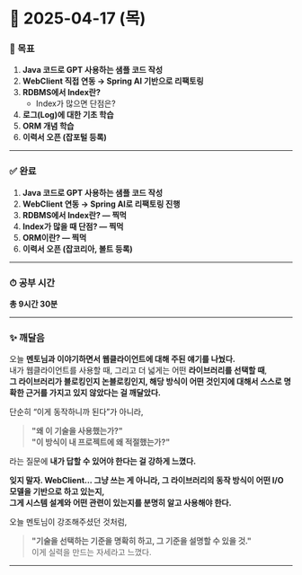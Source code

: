 # 📅 2025-04-17 (목)

### 🎯 목표
1. **Java 코드로 GPT 사용하는 샘플 코드 작성**
2. **WebClient 직접 연동 → Spring AI 기반으로 리팩토링**
3. **RDBMS에서 Index란?**
   - Index가 많으면 단점은?
4. **로그(Log)에 대한 기초 학습**
5. **ORM 개념 학습**
6. **이력서 오픈 (잡포털 등록)**

---

### ✅ 완료
1. **Java 코드로 GPT 사용하는 샘플 코드 작성**
2. **WebClient 연동 → Spring AI로 리팩토링 진행**
3. **RDBMS에서 Index란? — 찍먹**
4. **Index가 많을 때 단점? — 찍먹**
5. **ORM이란? — 찍먹**
6. **이력서 오픈 (잡코리아, 볼트 등록)**

---

### ⏱ 공부 시간  
**총 9시간 30분**

---

### ✨ 깨달음  

오늘 **멘토님과 이야기하면서 웹클라이언트에 대해 주된 얘기를 나눴다.**  
내가 웹클라이언트를 사용할 때, 그리고 더 넓게는 어떤 **라이브러리를 선택할 때**,  
**그 라이브러리가 블로킹인지 논블로킹인지, 해당 방식이 어떤 것인지에 대해서 스스로 명확한 근거를 가지고 있지 않았다는 걸 깨달았다.**

단순히 “이게 동작하니까 된다”가 아니라,  
> **"왜 이 기술을 사용했는가?"**  
> **"이 방식이 내 프로젝트에 왜 적절했는가?"**

라는 질문에 **내가 답할 수 있어야 한다는 걸 강하게 느꼈다.**  

**잊지 말자. WebClient... 그냥 쓰는 게 아니라, 그 라이브러리의 동작 방식이 어떤 I/O 모델을 기반으로 하고 있는지,  
그게 시스템 설계와 어떤 관련이 있는지를 분명히 알고 사용해야 한다.**

오늘 멘토님이 강조해주셨던 것처럼,  
> **"기술을 선택하는 기준을 명확히 하고, 그 기준을 설명할 수 있을 것."**  
이게 실력을 만드는 자세라고 느꼈다.  

---
